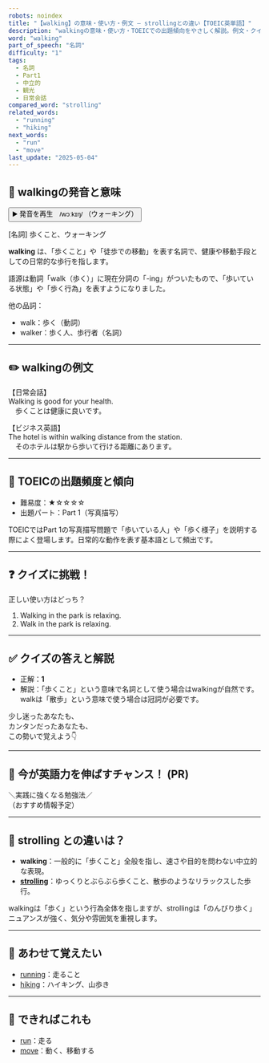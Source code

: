 ```yaml
---
robots: noindex
title: "【walking】の意味・使い方・例文 ― strollingとの違い【TOEIC英単語】"
description: "walkingの意味・使い方・TOEICでの出題傾向をやさしく解説。例文・クイズ付きでstrollingとの違いもわかりやすく学べます。"
word: "walking"
part_of_speech: "名詞"
difficulty: "1"
tags:
  - 名詞
  - Part1
  - 中立的
  - 観光
  - 日常会話
compared_word: "strolling"
related_words:
  - "running"
  - "hiking"
next_words:
  - "run"
  - "move"
last_update: "2025-05-04"
---
```


## 🔰 walkingの発音と意味

<button class="play-audio" onclick="playTTS('walking')">
  <span class="play-audio-main">
    ▶️ 発音を再生　/wɔːkɪŋ/
  </span>
  <span class="play-audio-sub">
    （ウォーキング）
  </span>
</button>

[名詞] 歩くこと、ウォーキング

**walking** は、「歩くこと」や「徒歩での移動」を表す名詞で、健康や移動手段としての日常的な歩行を指します。

語源は動詞「walk（歩く）」に現在分詞の「-ing」がついたもので、「歩いている状態」や「歩く行為」を表すようになりました。

他の品詞：  
- walk：歩く（動詞）
- walker：歩く人、歩行者（名詞）

---

## ✏️ walkingの例文

【日常会話】  
Walking is good for your health.  
　歩くことは健康に良いです。

【ビジネス英語】  
The hotel is within walking distance from the station.  
　そのホテルは駅から歩いて行ける距離にあります。

---

## 🎯 TOEICの出題頻度と傾向

- 難易度：★☆☆☆☆
- 出題パート：Part 1（写真描写）

TOEICではPart 1の写真描写問題で「歩いている人」や「歩く様子」を説明する際によく登場します。日常的な動作を表す基本語として頻出です。

---

## ❓ クイズに挑戦！

正しい使い方はどっち？

1. Walking in the park is relaxing.  
2. Walk in the park is relaxing.

---

## ✅ クイズの答えと解説

- 正解：**1**
- 解説：「歩くこと」という意味で名詞として使う場合はwalkingが自然です。walkは「散歩」という意味で使う場合は冠詞が必要です。

少し迷ったあなたも、  
カンタンだったあなたも、  
この勢いで覚えよう👇️

---

## 🚀 今が英語力を伸ばすチャンス！ (PR)

<div class="info-center">
＼実践に強くなる勉強法／<br>  
（おすすめ情報予定）
</div>

---

## 🤔  strolling との違いは？

- **walking**：一般的に「歩くこと」全般を指し、速さや目的を問わない中立的な表現。
- **[strolling](/word/strolling/)**：ゆっくりとぶらぶら歩くこと、散歩のようなリラックスした歩行。

walkingは「歩く」という行為全体を指しますが、strollingは「のんびり歩く」ニュアンスが強く、気分や雰囲気を重視します。

---

## 🧩 あわせて覚えたい

- [running](/word/running/)：走ること
- [hiking](/word/hiking/)：ハイキング、山歩き

---

## 📖 できればこれも

- [run](/word/run/)：走る
- [move](/word/move/)：動く、移動する

<!-- cvid: aid02_bid46 -->
